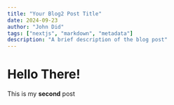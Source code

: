 ```yaml
---
title: "Your Blog2 Post Title"
date: 2024-09-23
author: "John Did"
tags: ["nextjs", "markdown", "metadata"]
description: "A brief description of the blog post"
---
```

# Hello There!

This is my **second** post